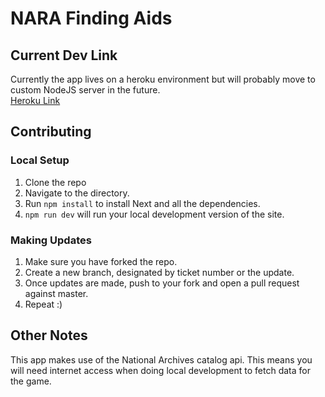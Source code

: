 # NARA Finding Aids

## Current Dev Link
Currently the app lives on a heroku environment but will probably move to custom NodeJS server in the future.  
[Heroku Link](https://naraapi-finding.herokuapp.com/)

## Contributing
### Local Setup
1. Clone the repo
1. Navigate to the directory.
1. Run `npm install` to install Next and all the dependencies. 
1. `npm run dev` will run your local development version of the site. 

### Making Updates
1. Make sure you have forked the repo. 
1. Create a new branch, designated by ticket number or the update. 
1. Once updates are made, push to your fork and open a pull request against master. 
1. Repeat :)

## Other Notes
This app makes use of the National Archives catalog api. This means you will need internet access when doing local development to fetch data for the game. 
